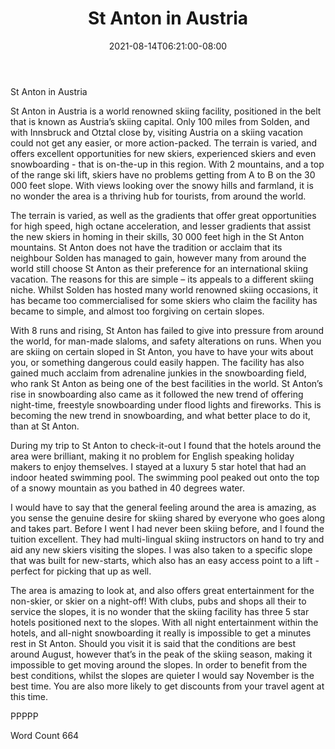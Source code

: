 ﻿---
title: "St Anton in Austria"
date: 2021-08-14T06:21:00-08:00
description: "Text Tips for Web Success"
featured_image: "/images/Text.jpg"
tags: ["Text"]
---

St Anton in Austria

St Anton in Austria is a world renowned skiing facility, positioned in the belt that is known as Austria’s skiing capital. Only 100 miles from Solden, and with Innsbruck and Otztal close by, visiting Austria on a skiing vacation could not get any easier, or more action-packed. The terrain is varied, and offers excellent opportunities for new skiers, experienced skiers and even snowboarding - that is on-the-up in this region. With 2 mountains, and a top of the range ski lift, skiers have no problems getting from A to B on the 30 000 feet slope. With views looking over the snowy hills and farmland, it is no wonder the area is a thriving hub for tourists, from around the world.

The terrain is varied, as well as the gradients that offer great opportunities for high speed, high octane acceleration, and lesser gradients that assist the new skiers in homing in their skills, 30 000 feet high in the St Anton mountains. St Anton does not have the tradition or acclaim that its neighbour Solden has managed to gain, however many from around the world still choose St Anton as their preference for an international skiing vacation. The reasons for this are simple – its appeals to a different skiing niche. Whilst Solden has hosted many world renowned skiing occasions, it has became too commercialised for some skiers who claim the facility has became to simple, and almost too forgiving on certain slopes. 

With 8 runs and rising, St Anton has failed to give into pressure from around the world, for man-made slaloms, and safety alterations on runs. When you are skiing on certain sloped in St Anton, you have to have your wits about you, or something dangerous could easily happen. The facility has also gained much acclaim from adrenaline junkies in the snowboarding field, who rank St Anton as being one of the best facilities in the world. St Anton’s rise in snowboarding also came as it followed the new trend of offering night-time, freestyle snowboarding under flood lights and fireworks. This is becoming the new trend in snowboarding, and what better place to do it, than at St Anton.  

During my trip to St Anton to check-it-out I found that the hotels around the area were brilliant, making it no problem for English speaking holiday makers to enjoy themselves. I stayed at a luxury 5 star hotel that had an indoor heated swimming pool. The swimming pool peaked out onto the top of a snowy mountain as you bathed in 40 degrees water. 

I would have to say that the general feeling around the area is amazing, as you sense the genuine desire for skiing shared by everyone who goes along and takes part. Before I went I had never been skiing before, and I found the tuition excellent. They had multi-lingual skiing instructors on hand to try and aid any new skiers visiting the slopes. I was also taken to a specific slope that was built for new-starts, which also has an easy access point to a lift - perfect for picking that up as well.  

The area is amazing to look at, and also offers great entertainment for the non-skier, or skier on a night-off! With clubs, pubs and shops all their to service the slopes, it is no wonder that the skiing facility has three 5 star hotels positioned next to the slopes. With all night entertainment within the hotels, and all-night snowboarding it really is impossible to get a minutes rest in St Anton.  Should you visit it is said that the conditions are best around August, however that’s in the peak of the skiing season, making it impossible to get moving around the slopes. In order to benefit from the best conditions, whilst the slopes are quieter I would say November is the best time. You are also more likely to get discounts from your travel agent at this time. 

PPPPP

Word Count 664

